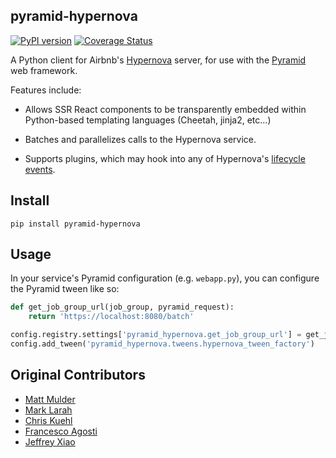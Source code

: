 pyramid-hypernova
--------------

[![PyPI version](https://badge.fury.io/py/pyramid-hypernova.svg)](https://pypi.python.org/pypi/pyramid-hypernova)
[![Coverage Status](https://coveralls.io/repos/github/Yelp/pyramid-hypernova/badge.svg)](https://coveralls.io/github/Yelp/pyramid-hypernova)

A Python client for Airbnb's [Hypernova](//github.com/airbnb/hypernova) server, for use with the [Pyramid](http://docs.pylonsproject.org/en/latest/docs/pyramid.html) web framework.

Features include:

* Allows SSR React components to be transparently embedded within Python-based templating languages (Cheetah, jinja2, etc...)

* Batches and parallelizes calls to the Hypernova service.

* Supports plugins, which may hook into any of Hypernova's [lifecycle events](https://github.com/airbnb/hypernova/blob/master/docs/client-spec.md#plugin-lifecycle-api).

Install
-------

```
pip install pyramid-hypernova
```

Usage
-----

In your service's Pyramid configuration (e.g. `webapp.py`), you can configure the Pyramid tween like so:

```python
def get_job_group_url(job_group, pyramid_request):
    return 'https://localhost:8080/batch'

config.registry.settings['pyramid_hypernova.get_job_group_url'] = get_job_group_url
config.add_tween('pyramid_hypernova.tweens.hypernova_tween_factory')
```


Original Contributors
------------

- [Matt Mulder](https://github.com/mxmul)
- [Mark Larah](https://github.com/magicmark)
- [Chris Kuehl](https://github.com/chriskuehl)
- [Francesco Agosti](https://github.com/fragosti)
- [Jeffrey Xiao](https://github.com/jeffrey-xiao)
